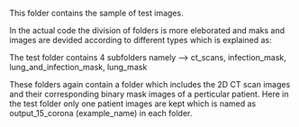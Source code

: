 This folder contains the sample of test images.

In the actual code the division of folders is more eleborated and maks and images are devided according to
different types which is explained as:

The test folder contains 4 subfolders namely --> ct_scans, infection_mask, lung_and_infection_mask, lung_mask

These folders again contain a folder which includes the 2D CT scan images and their corresponding binary mask images of a perticular patient.
Here in the test folder only one patient images are kept which is named as output_15_corona (example_name) in each folder.
